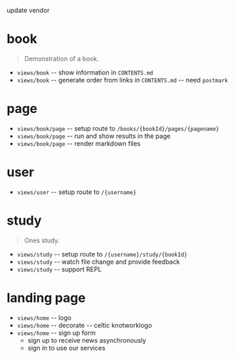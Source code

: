 update vendor

# book

> Demonstration of a book.

- `views/book` -- show information in `CONTENTS.md`
- `views/book` -- generate order from links in `CONTENTS.md` -- need `postmark`

# page

- `views/book/page` -- setup route to `/books/{bookId}/pages/{pagename}`
- `views/book/page` -- run and show results in the page
- `views/book/page` -- render markdown files

# user

- `views/user` -- setup route to `/{username}`

# study

> Ones study.

- `views/study` -- setup route to `/{username}/study/{bookId}`
- `views/study` -- watch file change and provide feedback
- `views/study` -- support REPL

# landing page

- `views/home` -- logo
- `views/home` -- decorate -- celtic knotworklogo
- `views/home` -- sign up form
  - sign up to receive news asynchronously
  - sign in to use our services
